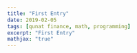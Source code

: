 ```yaml
---
title: "First Entry"
date: 2019-02-05
tags: [qunat finance, math, programming]
excerpt: "First Entry"
mathjax: "true"
---
```

